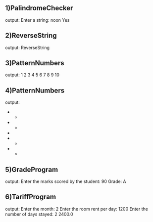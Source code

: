 1)PalindromeChecker
------------------------
output:
Enter a string: noon
Yes

2)ReverseString
-----------------------
output:
ReverseString

3)PatternNumbers 
--------------------
output:
1 
2 3 
4 5 6 
7 8 9 10 

4)PatternNumbers
-------------------
output:
*   *
 * * 
  *  
 * * 
*   *

5)GradeProgram
--------------
output:
Enter the marks scored by the student:
90
Grade: A

6)TariffProgram
---------------------
output:
Enter the month:
2
Enter the room rent per day:
1200
Enter the number of days stayed:
2
2400.0

